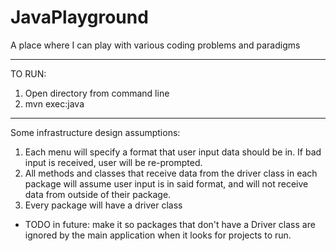 # JavaPlayground
A place where I can play with various coding problems and paradigms


_____________________________
TO RUN:

1. Open directory from command line
2. mvn exec:java

_____________________________
Some infrastructure design assumptions:

1. Each menu will specify a format that user input data should be in. If bad input is received, user will be re-prompted.
2. All methods and classes that receive data from the driver class in each package will assume user input is in said format, and will not receive data from outside of their package.
3. Every package will have a driver class
  * TODO in future: make it so packages that don't have a Driver class are ignored by the main application when it looks for projects to run.